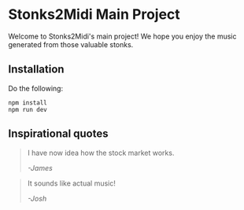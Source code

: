 # Stonks2Midi Main Project
Welcome to Stonks2Midi's main project! We hope you enjoy the music generated from those valuable stonks.

## Installation
Do the following:

```
npm install
npm run dev
```

## Inspirational quotes 
> I have now idea how the stock market works.
>
> _-James_

>It sounds like actual music!
>
> _-Josh_
